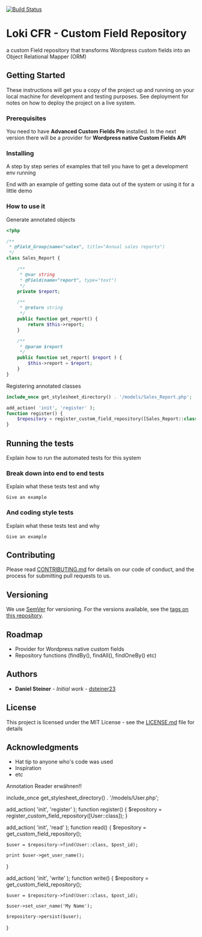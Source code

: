 [![Build Status](https://travis-ci.org/dsteiner23/custom-field-repository.svg?branch=master)](https://travis-ci.org/dsteiner23/custom-field-repository)

# Loki CFR - Custom Field Repository

a custom Field repository that transforms Wordpress custom fields into an Object Relational Mapper (ORM)

## Getting Started

These instructions will get you a copy of the project up and running on your local machine for development and testing purposes. See deployment for notes on how to deploy the project on a live system.

### Prerequisites

You need to have **Advanced Custom Fields Pro** installed. In the next version there will be a provider for **Wordpress native Custom Fields API**

### Installing

A step by step series of examples that tell you have to get a development env running

End with an example of getting some data out of the system or using it for a little demo

### How to use it

Generate annotated objects

```php
<?php

/**
 * @Field_Group(name="sales", title="Annual sales reports")
 */
class Sales_Report {

	/**
	 * @var string
	 * @Field(name="report", type="text")
	 */
	private $report;

	/**
	 * @return string
	 */
	public function get_report() {
		return $this->report;
	}

	/**
	 * @param $report
	 */
	public function set_report( $report ) {
		$this->report = $report;
	}
}
```
Registering annotated classes

```php
include_once get_stylesheet_directory() . '/models/Sales_Report.php';

add_action( 'init', 'register' );
function register() {
	$repository = register_custom_field_repository([Sales_Report::class]);
}

```

## Running the tests

Explain how to run the automated tests for this system

### Break down into end to end tests

Explain what these tests test and why

```
Give an example
```

### And coding style tests

Explain what these tests test and why

```
Give an example
```
## Contributing

Please read [CONTRIBUTING.md](https://gist.github.com/PurpleBooth/b24679402957c63ec426) for details on our code of conduct, and the process for submitting pull requests to us.

## Versioning

We use [SemVer](http://semver.org/) for versioning. For the versions available, see the [tags on this repository](https://github.com/your/project/tags). 

## Roadmap

* Provider for Wordpress native custom fields
* Repository functions (findBy(), findAll(), findOneBy() etc)

## Authors

* **Daniel Steiner** - *Initial work* - [dsteiner23](https://github.com/dsteiner23)

## License

This project is licensed under the MIT License - see the [LICENSE.md](LICENSE.md) file for details

## Acknowledgments

* Hat tip to anyone who's code was used
* Inspiration
* etc

Annotation Reader erwähnen!!


include_once get_stylesheet_directory() . '/models/User.php';

add_action( 'init', 'register' );
function register() {
	$repository = register_custom_field_repository([User::class]);
}


add_action( 'init', 'read' );
function read() {
	$repository = get_custom_field_repository();

	$user = $repository->find(User::class, $post_id);

	print $user->get_user_name();

}

add_action( 'init', 'write' );
function write() {
	$repository = get_custom_field_repository();

	$user = $repository->find(User::class, $post_id);

	$user->set_user_name('My Name');

	$repository->persist($user);
}
